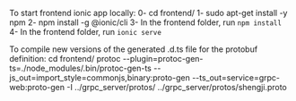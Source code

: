 To start frontend ionic app locally:
0- cd frontend/
1- sudo apt-get install -y npm
2- npm install -g @ionic/cli
3- In the frontend folder, run `npm install`
4- In the frontend folder, run `ionic serve`

To compile new versions of the generated .d.ts file for the protobuf definition:
cd frontend/
protoc --plugin=protoc-gen-ts=./node_modules/.bin/protoc-gen-ts --js_out=import_style=commonjs,binary:proto-gen --ts_out=service=grpc-web:proto-gen -I ../grpc_server/protos/ ../grpc_server/protos/shengji.proto
